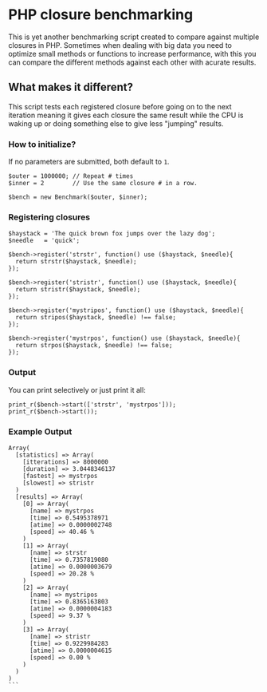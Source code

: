 # PHP closure benchmarking
This is yet another benchmarking script created to compare against multiple closures in PHP.
Sometimes when dealing with big data you need to optimize small methods or functions to increase performance, with this you can compare the different methods against each other with acurate results.

## What makes it different?
This script tests each registered closure before going on to the next iteration meaning it gives each closure the same result while the CPU is waking up or doing something else to give less "jumping" results.

### How to initialize?
If no parameters are submitted, both default to `1`.
```
$outer = 1000000; // Repeat # times
$inner = 2        // Use the same closure # in a row.

$bench = new Benchmark($outer, $inner);
```
### Registering closures
```
$haystack = 'The quick brown fox jumps over the lazy dog';
$needle   = 'quick';

$bench->register('strstr', function() use ($haystack, $needle){
  return strstr($haystack, $needle);
});

$bench->register('stristr', function() use ($haystack, $needle){
  return stristr($haystack, $needle);
});

$bench->register('mystripos', function() use ($haystack, $needle){
  return stripos($haystack, $needle) !== false;
});

$bench->register('mystrpos', function() use ($haystack, $needle){
  return strpos($haystack, $needle) !== false;
});
```
### Output
You can print selectively or just print it all:
```
print_r($bench->start(['strstr', 'mystrpos']));
print_r($bench->start());
```
### Example Output
````
Array(
  [statistics] => Array(
    [itterations] => 8000000
    [duration] => 3.0448346137
    [fastest] => mystrpos
    [slowest] => stristr
  )
  [results] => Array(
    [0] => Array(
      [name] => mystrpos
      [time] => 0.5495378971
      [atime] => 0.0000002748
      [speed] => 40.46 %
    ) 
    [1] => Array(
      [name] => strstr
      [time] => 0.7357819080
      [atime] => 0.0000003679
      [speed] => 20.28 %
    ) 
    [2] => Array(
      [name] => mystripos
      [time] => 0.8365163803
      [atime] => 0.0000004183
      [speed] => 9.37 %
    ) 
    [3] => Array(
      [name] => stristr
      [time] => 0.9229984283
      [atime] => 0.0000004615
      [speed] => 0.00 %
    )
  )
)
```
